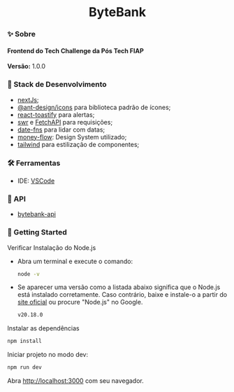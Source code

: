 <h1 align="center">ByteBank</h1>

### ✨ Sobre

<h4>Frontend do Tech Challenge da Pós Tech FIAP</h4>

<b>Versão:</b> 1.0.0

### 📌 Stack de Desenvolvimento

- [nextJs](https://nextjs.org/);
- [@ant-design/icons](https://ant.design/components/icon) para biblioteca padrão de ícones;
- [react-toastify](https://fkhadra.github.io/react-toastify/introduction/) para alertas;
- [swr](https://swr.vercel.app/pt-BR) e [FetchAPI](https://developer.mozilla.org/en-US/docs/Web/API/Fetch_API) para requisições;
- [date-fns](https://date-fns.org/) para lidar com datas;
- [money-flow](https://github.com/beatrizsantiago/money-flow): Design System utilizado;
- [tailwind](https://tailwindcss.com/) para estilização de componentes;

### 🛠 Ferramentas
- IDE: [VSCode](https://code.visualstudio.com/)

### 🎲 API
- [bytebank-api](https://github.com/beatrizsantiago/bytebank-api)

### 🎯 Getting Started

Verificar Instalação do Node.js

- Abra um terminal e execute o comando:
    
  ```bash
  node -v
  ```
    
- Se aparecer uma versão como a listada abaixo significa que o Node.js está instalado corretamente. Caso contrário, baixe e instale-o a partir do [site oficial](https://nodejs.dev/en/learn/) ou procure "Node.js" no Google.
    
  ```bash
  v20.18.0
  ```

Instalar as dependências

```bash
npm install
```

Iniciar projeto no modo dev:

```bash
npm run dev
```

Abra [http://localhost:3000](http://localhost:3000) com seu navegador.
